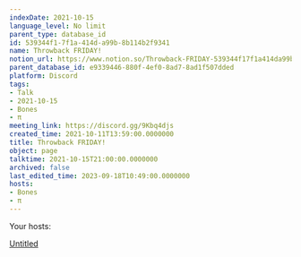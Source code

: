 ```yaml
---
indexDate: 2021-10-15
language_level: No limit
parent_type: database_id
id: 539344f1-7f1a-414d-a99b-8b114b2f9341
name: Throwback FRIDAY!
notion_url: https://www.notion.so/Throwback-FRIDAY-539344f17f1a414da99b8b114b2f9341
parent_database_id: e9339446-880f-4ef0-8ad7-8ad1f507dded
platform: Discord
tags:
- Talk
- 2021-10-15
- Bones
- π
meeting_link: https://discord.gg/9Kbq4djs
created_time: 2021-10-11T13:59:00.0000000
title: Throwback FRIDAY!
object: page
talktime: 2021-10-15T21:00:00.0000000
archived: false
last_edited_time: 2023-09-18T10:49:00.0000000
hosts:
- Bones
- π
---
```




Your hosts:

[Untitled](https://www.notion.so/482e61b02b9c4456b2b4fe86bb7544c6)   





